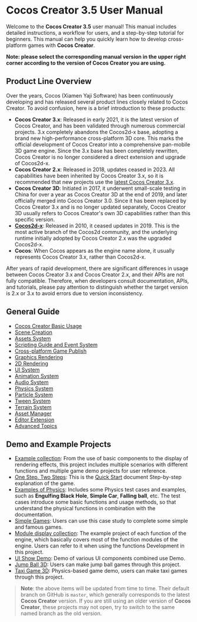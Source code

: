 # Cocos Creator 3.5 User Manual

Welcome to the __Cocos Creator 3.5__ user manual! This manual includes detailed instructions, a workflow for users, and a step-by-step tutorial for beginners. This manual can help you quickly learn how to develop cross-platform games with __Cocos Creator__.

**Note: please select the corresponding manual version in the upper right corner according to the version of Cocos Creator you are using.**

## Product Line Overview

Over the years, Cocos (Xiamen Yaji Software) has been continuously developing and has released several product lines closely related to Cocos Creator. To avoid confusion, here is a brief introduction to these products:
- **Cocos Creator 3.x**: Released in early 2021, it is the latest version of Cocos Creator, and has been validated through numerous commercial projects. 3.x completely abandons the Cocos2d-x base, adopting a brand new high-performance cross-platform 3D core. This marks the official development of Cocos Creator into a comprehensive pan-mobile 3D game engine. Since the 3.x base has been completely rewritten, Cocos Creator is no longer considered a direct extension and upgrade of Cocos2d-x.
- **Cocos Creator 2.x**: Released in 2018, updates ceased in 2023. All capabilities have been inherited by Cocos Creator 3.x, so it is recommended that new projects use the [latest Cocos Creator 3.x](https://www.cocos.com/creator-download).
- **Cocos Creator 3D**: Initiated in 2017, it underwent small-scale testing in China for over a year as Cocos Creator 3D at the end of 2019, and later officially merged into Cocos Creator 3.0. Since it has been replaced by Cocos Creator 3.x and is no longer updated separately, Cocos Creator 3D usually refers to Cocos Creator's own 3D capabilities rather than this specific version.
- **[Cocos2d-x](https://www.cocos.com/cocos2d-x)**: Released in 2010, it ceased updates in 2019. This is the most active branch of the Cocos2d community, and the underlying runtime initially adopted by Cocos Creator 2.x was the upgraded Cocos2d-x.
- **Cocos**: When Cocos appears as the engine name alone, it usually represents Cocos Creator 3.x, rather than Cocos2d-x.

After years of rapid development, there are significant differences in usage between Cocos Creator 3.x and Cocos Creator 2.x, and their APIs are not fully compatible. Therefore, when developers consult documentation, APIs, and tutorials, please pay attention to distinguish whether the target version is 2.x or 3.x to avoid errors due to version inconsistency.

## General Guide

- [Cocos Creator Basic Usage](getting-started/index.md)
- [Scene Creation](concepts/scene/index.md)
- [Assets System](asset/index.md)
- [Scripting Guide and Event System](scripting/index.md)
- [Cross-platform Game Publish](editor/publish/index.md)
- [Graphics Rendering](module-map/graphics.md)
- [2D Rendering](2d-object/2d-render/index.md)
- [UI System](2d-object/ui-system/index.md)
- [Animation System](animation/index.md)
- [Audio System](audio-system/overview.md)
- [Physics System](physics/index.md)
- [Particle System](particle-system/index.md)
- [Tween System](tween/index.md)
- [Terrain System](editor/terrain/index.md)
- [Asset Manager](asset/asset-manager.md)
- [Editor Extension](editor/extension/readme.md)
- [Advanced Topics](advanced-topics/index.md)

## Demo and Example Projects

- [Example collection](https://github.com/cocos/cocos-example-projects): From the use of basic components to the display of rendering effects, this project includes multiple scenarios with different functions and multiple game demo projects for user reference.
- [One Step, Two Steps](https://github.com/cocos-creator/tutorial-mind-your-step-3d): This is the [Quick Start](getting-started/first-game/index.md) document Step-by-step explanation of the game.
- [Examples of Physics](https://github.com/cocos/cocos-example-projects/tree/v3.5/physics-3d): Includes some Physics test cases and examples, such as __Engulfing Black Hole__, __Simple Car__, __Falling ball__, etc. The test cases introduce some basic functions and usage methods, so that understand the physical functions in combination with the documentation.
- [Simple Games](https://github.com/cocos/cocos-example-projects/tree/v3.4/simple-games): Users can use this case study to complete some simple and famous games.
- [Module display collection](https://github.com/cocos/cocos-test-projects): The example project of each function of the engine, which basically covers most of the function modules of the engine. Users can refer to it when using the functions Development in this project.
- [UI Show Demo](https://github.com/cocos/cocos-example-ui/): Demo of various UI components combined use Demo.
- [Jump Ball 3D](https://github.com/cocos/cocos-example-ball): Users can make jump ball games through this project.
- [Taxi Game 3D](https://github.com/cocos/cocos-tutorial-taxi-game): Physics-based game demo, users can make taxi games through this project.

> __Note__: the above items will be updated from time to time. Their default branch on GitHub is `master`, which generally corresponds to the latest __Cocos Creator__ version. If you are still using an older version of __Cocos Creator__, these projects may not open, try to switch to the same named branch as the old version.
